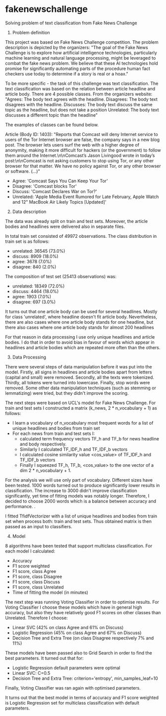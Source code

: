 # fakenewschallenge
Solving problem of text classification from Fake News Challenge

1. Problem definition

This project was based on Fake News Challenge competition. The problem description is depicted by the organizers:
"The goal of the Fake News Challenge is to explore how artificial intelligence technologies, particularly machine learning and natural language processing, might be leveraged to combat the fake news problem. We believe that these AI technologies hold promise for significantly automating parts of the procedure human fact checkers use today to determine if a story is real or a hoax."

To be more specific - the task of this challenge was text classification. The text classification was based on the relation between article headline and article body. There are 4 possible classes. From the organizers website:
"Agrees: The body text agrees with the headline.
Disagrees: The body text disagrees with the headline.
Discusses: The body text discuss the same topic as the headline, but does not take a position
Unrelated: The body text discusses a different topic than the headline"

The examples of classes can be found below.

Article (Body ID: 1403):
"Reports that Comcast will deny Internet service to users of the Tor Internet browser are false, the company says in a new blog post. The browser lets users surf the web with a higher degree of anonymity, making it more difficult for hackers (or the government) to follow them around the Internet.\n\nComcast’s Jason Livingood wrote in today’s post:\n\nComcast is not asking customers to stop using Tor, or any other browser for that matter. We have no policy against Tor, or any other browser or software. (...)"

* Agree: 'Comcast Says You Can Keep Your Tor'
* Disagree: 'Comcast blocks Tor'
* Discuss: 'Comcast Declares War on Tor?'
* Unrelated: 'Apple Media Event Rumored for Late February, Apple Watch and 12" MacBook Air Likely Topics [Updated]'


2. Data description

The data was already split on train and test sets. Moreover, the article bodies and headlines were delivered also in separate files.

In total train set consisted of 49972 observations. The class distribution in train set is as follows:
- unrelated: 36545 (73.0%)
- discuss: 8909 (18.0%)
- agree: 3678 (7.0%)
- disagree: 840 (2.0%)

The composition of test set (25413 observations) was:
- unrelated: 18349 (72.0%)
- discuss: 4464 (18.0%)
- agree: 1903 (7.0%)
- disagree: 697 (3.0%)

It turns out that one article body can be used for several headlines. Mostly for class 'unrelated', where headline doesn't fit article body. Nevertheless, there are also cases where one article body stands for one headline, but there also cases where one article body stands for almost 200 headlines

For that reason in data processing I use only unique headlines and article bodies. I do that in order to avoid bias in favour of words which appear in headlines and article bodies which are repeated more often than the others.

3. Data Processing

There were several steps of data manipulation before it was put into the model.
Firstly, all signs in headlines and article bodies apart from letters (capital and small) were removed. Secondly, all the texts were tokenized. Thirdly, all tokens were turned into lowercase. Finally, stop words were removed. Some other data manipulation techniques (such as stemming or lemmatizing) were tried, but they didn't improve the scoring.

The next steps were based on UCL's model for Fake News Challenge. For train and test sets I constructed a matrix (k_news, 2 * n_vocabulary + 1) as follows:
- I learn a vocabulary of n_vocabulary most frequent words for a list of unique headlines and bodies from train set
- For each news from train and test sets I:
   * calculated term frequency vectors TF_h and TF_b for news headline and body respectively. 
   * Similarly I calculated TF_IDF_h and TF_IDF_b vectors
   * I calculated cosine similarity value <cos_value> of TF_IDF_h and TF_IDF_b vectors
   * Finally I squeezed TF_h, TF_b, <cos_value> to the one vector of a dim 2 * n_vocabulary + 1.
   
For the analysis we will use only part of vocabulary. Different sizes have been tested. 1000 words turned out to produce significantly lower results in classification. The increase to 3000 didn't improve classification significantly, yet time of fitting models was notably longer. Therefore, I decided to choose 2000 words which is a balance between accuracy and performance. . 

I fitted TfidfVectorizer with a list of unique headlines and bodies from train set when process both: train and test sets.
Thus obtained matrix is then passed as an input to classifiers.

4. Model

8 algorithms have been tested that support multiclass classification. For each model I calculated:

- Accuracy
- F1 score weighted
- F1 score, class Agree
- F1 score, class Disagree
- F1 score, class Discuss
- F1 score, class Unrelated
- Time of fitting the model (in minutes)

The next step was running Voting Classifier in order to optimise results. For Voting Classifier I choose these models which have in general high accuracy, but also they have relatively good F1 scores on other classes than Unrelated. Therefore I choose:
- Linear SVC (42% on class Agree and 61% on Discuss)
- Logistic Regression (45% on class Agree and 67% on Discuss)
- Decision Tree and Extra Tree (on class Disagree respectively 7% and 11%)

These models have been passed also to Grid Search in order to find the best parameters.
It turned out that for:
- Logistic Regression default parameters were optimal
- Linear SVC: C=0.5
- Decision Tree and Extra Tree: criterion='entropy', min_samples_leaf=10

Finally, Voting Classifier was ran again with optimised parameters.

It turns out that the best model in terms of accuracy and F1 score weighted is Logistic Regression set for multiclass classification with default parameters.

